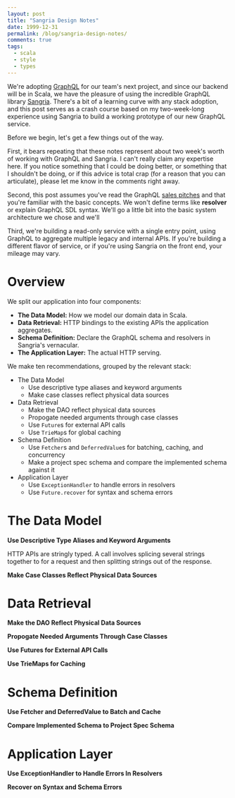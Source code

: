 ```yaml
---
layout: post
title: "Sangria Design Notes"
date: 1999-12-31
permalink: /blog/sangria-design-notes/
comments: true
tags:
  - scala
  - style
  - types
---
```


We're adopting [GraphQL][1] for our team's next project, and since our backend will be in Scala, we have the pleasure of using the incredible GraphQL library [Sangria][2]. There's a bit of a learning curve with any stack adoption, and this post serves as a crash course based on my two-week-long experience using Sangria to build a working prototype of our new GraphQL service.

<!-- break -->

Before we begin, let's get a few things out of the way.

First, it bears repeating that these notes represent about two week's worth of working with GraphQL and Sangria. I can't really claim any expertise here. If you notice something that I could be doing better, or something that I shouldn't be doing, or if this advice is total crap (for a reason that you can articulate), please let me know in the comments right away.

Second, this post assumes you've read the GraphQL [sales pitches][3] and that you're familiar with the basic concepts. We won't define terms like __resolver__ or explain GraphQL SDL syntax. We'll go a little bit into the basic system architecture we chose and we'll

Third, we're building a read-only service with a single entry point, using GraphQL to aggregate multiple legacy and internal APIs. If you're building a different flavor of service, or if you're using Sangria on the front end, your mileage may vary.

# Overview

We split our application into four components:

  - **The Data Model:** How we model our domain data in Scala.
  - **Data Retrieval:** HTTP bindings to the existing APIs the application aggregates.
  - **Schema Definition:** Declare the GraphQL schema and resolvers in Sangria's vernacular.
  - **The Application Layer:** The actual HTTP serving.

We make ten recommendations, grouped by the relevant stack:

  - The Data Model
      - Use descriptive type aliases and keyword arguments
      - Make case classes reflect physical data sources
  - Data Retrieval
      - Make the DAO reflect physical data sources
      - Propogate needed arguments through case classes
      - Use `Future`s for external API calls
      - Use `TrieMap`s for global caching
  - Schema Definition
      - Use `Fetcher`s and `DeferredValue`s for batching, caching, and concurrency
      - Make a project spec schema and compare the implemented schema against it
  - Application Layer
      - Use `ExceptionHandler` to handle errors in resolvers
      - Use `Future.recover` for syntax and schema errors

# The Data Model

**Use Descriptive Type Aliases and Keyword Arguments**

HTTP APIs are stringly typed. A call involves splicing several strings together to for a request and then splitting strings out of the response.

**Make Case Classes Reflect Physical Data Sources**

# Data Retrieval

**Make the DAO Reflect Physical Data Sources**

**Propogate Needed Arguments Through Case Classes**

**Use Futures for External API Calls**

**Use TrieMaps for Caching**

# Schema Definition

**Use Fetcher and DeferredValue to Batch and Cache**

**Compare Implemented Schema to Project Spec Schema**

# Application Layer

**Use ExceptionHandler to Handle Errors In Resolvers**

**Recover on Syntax and Schema Errors**

  [1]: https://code.facebook.com/posts/1691455094417024/graphql-a-data-query-language/
  [2]: http://sangria-graphql.org/
  [3]: https://www.howtographql.com/
